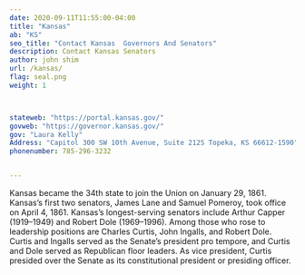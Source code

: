 ```yaml
---
date: 2020-09-11T11:55:00-04:00
title: "Kansas"
ab: "KS"
seo_title: "Contact Kansas  Governors And Senators"
description: Contact Kansas Senators
author: john shim
url: /kansas/
flag: seal.png
weight: 1



stateweb: "https://portal.kansas.gov/"
govweb: "https://governor.kansas.gov/"
gov: "Laura Kelly"
Address: "Capitol 300 SW 10th Avenue, Suite 212S Topeka, KS 66612-1590"
phonenumber: 785-296-3232


---
```


Kansas became the 34th state to join the Union on January 29, 1861. Kansas’s first two senators, James Lane and Samuel Pomeroy, took office on April 4, 1861. Kansas’s longest-serving senators include Arthur Capper (1919–1949) and Robert Dole (1969–1996). Among those who rose to leadership positions are Charles Curtis, John Ingalls, and Robert Dole. Curtis and Ingalls served as the Senate’s president pro tempore, and Curtis and Dole served as Republican floor leaders. As vice president, Curtis presided over the Senate as its constitutional president or presiding officer.